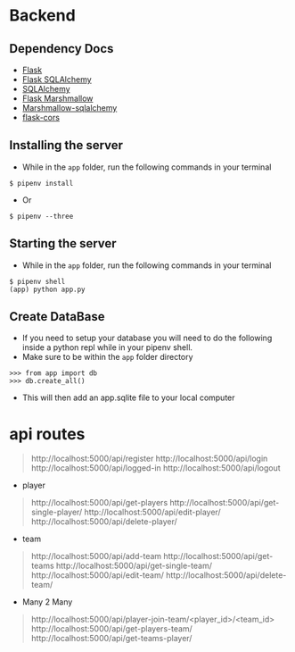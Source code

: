 # Backend

## Dependency Docs
- [Flask](https://flask.palletsprojects.com/en/1.1.x/)
- [Flask SQLAlchemy](https://flask-sqlalchemy.palletsprojects.com/en/2.x/)
- [SQLAlchemy](https://www.sqlalchemy.org/)
- [Flask Marshmallow](https://flask-marshmallow.readthedocs.io/en/latest/)
- [Marshmallow-sqlalchemy](https://marshmallow-sqlalchemy.readthedocs.io/en/latest/)
- [flask-cors](https://flask-cors.readthedocs.io/en/latest/)

## Installing the server
- While in the `app` folder, run the following commands in your terminal 
```
$ pipenv install
```
- Or 
```
$ pipenv --three
```

## Starting the server
- While in the `app` folder, run the following commands in your terminal 
```
$ pipenv shell
(app) python app.py
```

## Create DataBase
- If you need to setup your database you will need to do the following inside a python repl while in your pipenv shell.
- Make sure to be within the `app` folder directory
```
>>> from app import db
>>> db.create_all()
```
- This will then add an app.sqlite file to your local computer

# api routes

> http://localhost:5000/api/register
> http://localhost:5000/api/login
> http://localhost:5000/api/logged-in
> http://localhost:5000/api/logout

- player 
> http://localhost:5000/api/get-players
> http://localhost:5000/api/get-single-player/<id>
> http://localhost:5000/api/edit-player/<id>
> http://localhost:5000/api/delete-player/<id>

- team
> http://localhost:5000/api/add-team
> http://localhost:5000/api/get-teams
> http://localhost:5000/api/get-single-team/<id>
> http://localhost:5000/api/edit-team/<id>
> http://localhost:5000/api/delete-team/<id>

- Many 2 Many
> http://localhost:5000/api/player-join-team/<player_id>/<team_id>
> http://localhost:5000/api/get-players-team/<id>
> http://localhost:5000/api/get-teams-player/<id>